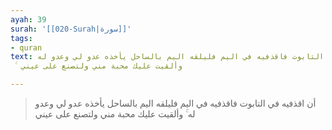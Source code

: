 ```yaml
---
ayah: 39
surah: '[[020-Surah|سورة]]'
tags:
- quran
text: أن اقذفيه في التابوت فاقذفيه في اليم فليلقه اليم بالساحل يأخذه عدو لي وعدو له
  ۚ وألقيت عليك محبة مني ولتصنع على عيني

---
```

> أن اقذفيه في التابوت فاقذفيه في اليم فليلقه اليم بالساحل يأخذه عدو لي وعدو له ۚ وألقيت عليك محبة مني ولتصنع على عيني
